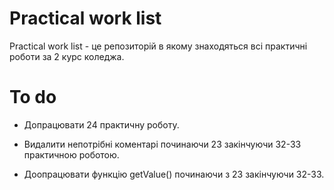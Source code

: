 # Practical work list
Practical work list - це репозиторій в якому знаходяться всі практичні роботи за 2 курс коледжа.

# To do
- Допрацювати 24 практичну роботу.

- Видалити непотрібні коментарі починаючи 23 закінчуючи 32-33 практичною роботою.

- Доопрацювати функцію getValue() починаючи з 23 закінчуючи 32-33.
